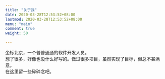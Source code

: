 ```yaml
---
title: "关于我"
date: 2020-03-28T12:53:52+08:00
lastmod: 2020-03-28T12:53:52+08:00
menu: "main"
comment: true
weight: 50

---
```


坐标北京，一个普普通通的软件开发人员。  
想了很多，好像也没什么好写的。做过很多项目，虽然实现了目标，但总不甚满意。  
在这里留一些碎碎念吧。  

